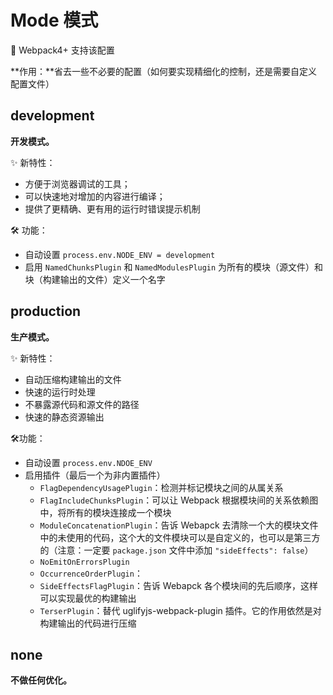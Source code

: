 # Mode 模式

🎉 Webpack4+ 支持该配置

**作用：**省去一些不必要的配置（如何要实现精细化的控制，还是需要自定义配置文件）

## development

**开发模式。**

✨ 新特性：

* 方便于浏览器调试的工具；
* 可以快速地对增加的内容进行编译；
* 提供了更精确、更有用的运行时错误提示机制

🛠 功能：

* 自动设置 `process.env.NODE_ENV = development`
* 启用 `NamedChunksPlugin` 和 `NamedModulesPlugin` 为所有的模块（源文件）和块（构建输出的文件）定义一个名字

## production

**生产模式。**

✨ 新特性：

* 自动压缩构建输出的文件
* 快速的运行时处理
* 不暴露源代码和源文件的路径
* 快速的静态资源输出

🛠功能：

* 自动设置 `process.env.NDOE_ENV`
* 启用插件（最后一个为非内置插件）
  * `FlagDependencyUsagePlugin`：检测并标记模块之间的从属关系
  * `FlagIncludeChunksPlugin`：可以让 Webpack 根据模块间的关系依赖图中，将所有的模块连接成一个模块
  * `ModuleConcatenationPlugin`：告诉 Webapck 去清除一个大的模块文件中的未使用的代码，这个大的文件模块可以是自定义的，也可以是第三方的（注意：一定要 `package.json` 文件中添加 `"sideEffects": false`）
  * `NoEmitOnErrorsPlugin`
  * `OccurrenceOrderPlugin`：
  * `SideEffectsFlagPlugin`：告诉 Webapck 各个模块间的先后顺序，这样可以实现最优的构建输出
  * `TerserPlugin`：替代 uglifyjs-webpack-plugin 插件。它的作用依然是对构建输出的代码进行压缩

## none

**不做任何优化。**